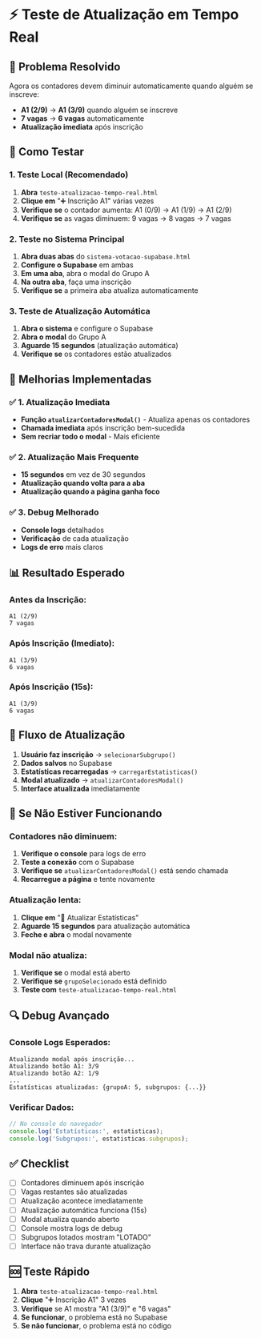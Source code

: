 # ⚡ Teste de Atualização em Tempo Real

## 🎯 Problema Resolvido

Agora os contadores devem diminuir automaticamente quando alguém se inscreve:
- **A1 (2/9)** → **A1 (3/9)** quando alguém se inscreve
- **7 vagas** → **6 vagas** automaticamente
- **Atualização imediata** após inscrição

## 🧪 Como Testar

### 1. Teste Local (Recomendado)
1. **Abra** `teste-atualizacao-tempo-real.html`
2. **Clique em** "➕ Inscrição A1" várias vezes
3. **Verifique se** o contador aumenta: A1 (0/9) → A1 (1/9) → A1 (2/9)
4. **Verifique se** as vagas diminuem: 9 vagas → 8 vagas → 7 vagas

### 2. Teste no Sistema Principal
1. **Abra duas abas** do `sistema-votacao-supabase.html`
2. **Configure o Supabase** em ambas
3. **Em uma aba**, abra o modal do Grupo A
4. **Na outra aba**, faça uma inscrição
5. **Verifique se** a primeira aba atualiza automaticamente

### 3. Teste de Atualização Automática
1. **Abra o sistema** e configure o Supabase
2. **Abra o modal** do Grupo A
3. **Aguarde 15 segundos** (atualização automática)
4. **Verifique se** os contadores estão atualizados

## 🔧 Melhorias Implementadas

### ✅ **1. Atualização Imediata**
- **Função `atualizarContadoresModal()`** - Atualiza apenas os contadores
- **Chamada imediata** após inscrição bem-sucedida
- **Sem recriar todo o modal** - Mais eficiente

### ✅ **2. Atualização Mais Frequente**
- **15 segundos** em vez de 30 segundos
- **Atualização quando volta para a aba**
- **Atualização quando a página ganha foco**

### ✅ **3. Debug Melhorado**
- **Console logs** detalhados
- **Verificação** de cada atualização
- **Logs de erro** mais claros

## 📊 Resultado Esperado

### Antes da Inscrição:
```
A1 (2/9)
7 vagas
```

### Após Inscrição (Imediato):
```
A1 (3/9)
6 vagas
```

### Após Inscrição (15s):
```
A1 (3/9)
6 vagas
```

## 🔄 Fluxo de Atualização

1. **Usuário faz inscrição** → `selecionarSubgrupo()`
2. **Dados salvos** no Supabase
3. **Estatísticas recarregadas** → `carregarEstatisticas()`
4. **Modal atualizado** → `atualizarContadoresModal()`
5. **Interface atualizada** imediatamente

## 🚨 Se Não Estiver Funcionando

### Contadores não diminuem:
1. **Verifique o console** para logs de erro
2. **Teste a conexão** com o Supabase
3. **Verifique se** `atualizarContadoresModal()` está sendo chamada
4. **Recarregue a página** e tente novamente

### Atualização lenta:
1. **Clique em** "🔄 Atualizar Estatísticas"
2. **Aguarde 15 segundos** para atualização automática
3. **Feche e abra** o modal novamente

### Modal não atualiza:
1. **Verifique se** o modal está aberto
2. **Verifique se** `grupoSelecionado` está definido
3. **Teste com** `teste-atualizacao-tempo-real.html`

## 🔍 Debug Avançado

### Console Logs Esperados:
```
Atualizando modal após inscrição...
Atualizando botão A1: 3/9
Atualizando botão A2: 1/9
...
Estatísticas atualizadas: {grupoA: 5, subgrupos: {...}}
```

### Verificar Dados:
```javascript
// No console do navegador
console.log('Estatísticas:', estatisticas);
console.log('Subgrupos:', estatisticas.subgrupos);
```

## ✅ Checklist

- [ ] Contadores diminuem após inscrição
- [ ] Vagas restantes são atualizadas
- [ ] Atualização acontece imediatamente
- [ ] Atualização automática funciona (15s)
- [ ] Modal atualiza quando aberto
- [ ] Console mostra logs de debug
- [ ] Subgrupos lotados mostram "LOTADO"
- [ ] Interface não trava durante atualização

## 🆘 Teste Rápido

1. **Abra** `teste-atualizacao-tempo-real.html`
2. **Clique** "➕ Inscrição A1" 3 vezes
3. **Verifique** se A1 mostra "A1 (3/9)" e "6 vagas"
4. **Se funcionar**, o problema está no Supabase
5. **Se não funcionar**, o problema está no código 
